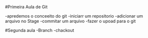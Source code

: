 
#Primeira Aula de Git

-apredemos o conceeito do git
-iniciarr um repositorio
-adicionar um arquivo no Stage
-commitar um arquivo
-fazer o upoad para o git

#Segunda aula
-Branch
-chackout










